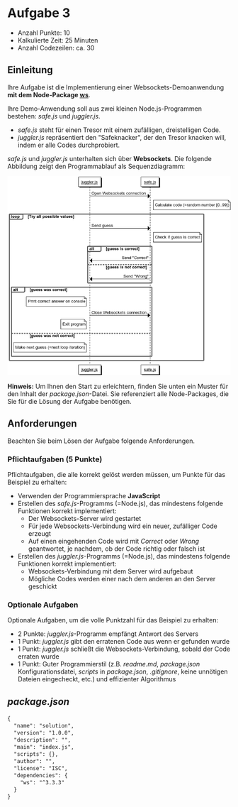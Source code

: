 # Aufgabe 3

* Anzahl Punkte: 10
* Kalkulierte Zeit: 25 Minuten
* Anzahl Codezeilen: ca. 30

## Einleitung

Ihre Aufgabe ist die Implementierung einer Websockets-Demoanwendung **mit dem Node-Package [ws](https://www.npmjs.com/package/ws)**.

Ihre Demo-Anwendung soll aus zwei kleinen Node.js-Programmen bestehen: *safe.js* und *juggler.js*.
* *safe.js* steht für einen Tresor mit einem zufälligen, dreistelligen Code.
* *juggler.js* repräsentiert den "Safeknacker", der den Tresor knacken will, indem er alle Codes durchprobiert.

*safe.js* und *juggler.js* unterhalten sich über **Websockets**. Die folgende Abbildung zeigt den Programmablauf als Sequenzdiagramm:

![Sequence Diagram](sequence-diagram.png)

**Hinweis:** Um Ihnen den Start zu erleichtern, finden Sie unten ein Muster für den Inhalt der *package.json*-Datei. Sie referenziert alle Node-Packages, die Sie für die Lösung der Aufgabe benötigen.

## Anforderungen

Beachten Sie beim Lösen der Aufgabe folgende Anforderungen.

### Pflichtaufgaben (5 Punkte)

Pflichtaufgaben, die alle korrekt gelöst werden müssen, um Punkte für das Beispiel zu erhalten:

* Verwenden der Programmiersprache **JavaScript**
* Erstellen des *safe.js*-Programms (=Node.js), das mindestens folgende Funktionen korrekt implementiert:
  * Der Websockets-Server wird gestartet
  * Für jede Websockets-Verbindung wird ein neuer, zufälliger Code erzeugt
  * Auf einen eingehenden Code wird mit *Correct* oder *Wrong* geantwortet, je nachdem, ob der Code richtig oder falsch ist
* Erstellen des *juggler.js*-Programms (=Node.js), das mindestens folgende Funktionen korrekt implementiert:
  * Websockets-Verbindung mit dem Server wird aufgebaut
  * Mögliche Codes werden einer nach dem anderen an den Server geschickt

### Optionale Aufgaben

Optionale Aufgaben, um die volle Punktzahl für das Beispiel zu erhalten:

* 2 Punkte: *juggler.js*-Programm empfängt Antwort des Servers
* 1 Punkt: *juggler.js* gibt den erratenen Code aus wenn er gefunden wurde
* 1 Punkt: *juggler.js* schließt die Websockets-Verbindung, sobald der Code erraten wurde
* 1 Punkt: Guter Programmierstil (z.B. *readme.md*, *package.json* Konfigurationsdatei, *scripts* in *package.json*, *.gitignore*, keine unnötigen Dateien eingecheckt, etc.) und effizienter Algorithmus

## *package.json*

```
{
  "name": "solution",
  "version": "1.0.0",
  "description": "",
  "main": "index.js",
  "scripts": {},
  "author": "",
  "license": "ISC",
  "dependencies": {
    "ws": "^3.3.3"
  }
}
```
